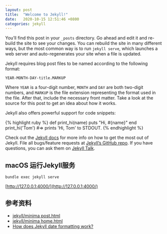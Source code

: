 ```yaml
---
layout: post
title:  "Welcome to Jekyll!"
date:   2020-10-15 12:51:46 +0800
categories: jekyll
---
```

You’ll find this post in your `_posts` directory. Go ahead and edit it and re-build the site to see your changes. You can rebuild the site in many different ways, but the most common way is to run `jekyll serve`, which launches a web server and auto-regenerates your site when a file is updated.

Jekyll requires blog post files to be named according to the following format:

`YEAR-MONTH-DAY-title.MARKUP`

Where `YEAR` is a four-digit number, `MONTH` and `DAY` are both two-digit numbers, and `MARKUP` is the file extension representing the format used in the file. After that, include the necessary front matter. Take a look at the source for this post to get an idea about how it works.

Jekyll also offers powerful support for code snippets:

{% highlight ruby %}
def print_hi(name)
  puts "Hi, #{name}"
end
print_hi('Tom')
#=> prints 'Hi, Tom' to STDOUT.
{% endhighlight %}

Check out the [Jekyll docs][jekyll-docs] for more info on how to get the most out of Jekyll. File all bugs/feature requests at [Jekyll’s GitHub repo][jekyll-gh]. If you have questions, you can ask them on [Jekyll Talk][jekyll-talk].

[jekyll-docs]: https://jekyllrb.com/docs/home
[jekyll-gh]:   https://github.com/jekyll/jekyll
[jekyll-talk]: https://talk.jekyllrb.com/


## macOS 运行Jekyll服务
```shell
bundle exec jekyll serve
```
[http://127.0.0.1:4000/](http://127.0.0.1:4000/)

## 参考资料
* [jekyll/minima post.html](https://github.com/jekyll/minima/blob/master/_layouts/post.html)
* [jekyll/minima home.html](https://github.com/jekyll/minima/blob/master/_layouts/home.html)
* [How does Jekyll date formatting work?](https://stackoverflow.com/questions/7395520/how-does-jekyll-date-formatting-work)
